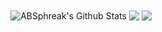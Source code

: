 <center>
<img align="center" src="https://github-readme-stats.vercel.app/api?username=BrknYY&include_all_commits=true&count_private=true&show_icons=true&line_height=20&title_color=7A7ADB&icon_color=2234AE&text_color=D3D3D3&bg_color=0,000000,130F40" alt="ABSphreak's Github Stats">
<img align="center" src = "https://github-readme-stats.vercel.app/api/top-langs/?username=thegears&layout=compact&theme=tokyonight">
<img align="center" src = "https://lanyard.cnrad.dev/api/953297817688997898">
 </center>
